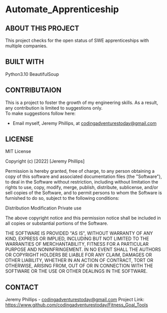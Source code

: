 
# Automate_Apprenticeship

## ABOUT THIS PROJECT 

This project checks for the open status of SWE apprenticeships with multiple companies.  <br>


## BUILT WITH 
Python3.10 
BeautifulSoup 

<!--- ## GET STARTED 

### PREREQUISITES 


### INSTALLION 


## USAGE 
-->

## CONTRIBUTAION 

This is a project to foster the growth of my engineering skills. As a result, any contribution is limited to suggestions only.  <br>
To make suggestions follow here: 
- Email myself, Jeremy Phillips, at codingadventurestoday@gmail.com

## LICENSE 

MIT License

Copyright (c) [2022] [Jeremy Phillips]

Permission is hereby granted, free of charge, to any person obtaining a copy
of this software and associated documentation files (the "Software"), to deal
in the Software without restriction, including without limitation the rights
to use, copy, modify, merge, publish, distribute, sublicense, and/or sell
copies of the Software, and to permit persons to whom the Software is
furnished to do so, subject to the following conditions:

Distribution
Modification
Private use

The above copyright notice and this permission notice shall be included in all
copies or substantial portions of the Software.

THE SOFTWARE IS PROVIDED "AS IS", WITHOUT WARRANTY OF ANY KIND, EXPRESS OR
IMPLIED, INCLUDING BUT NOT LIMITED TO THE WARRANTIES OF MERCHANTABILITY,
FITNESS FOR A PARTICULAR PURPOSE AND NONINFRINGEMENT. IN NO EVENT SHALL THE
AUTHORS OR COPYRIGHT HOLDERS BE LIABLE FOR ANY CLAIM, DAMAGES OR OTHER
LIABILITY, WHETHER IN AN ACTION OF CONTRACT, TORT OR OTHERWISE, ARISING FROM,
OUT OF OR IN CONNECTION WITH THE SOFTWARE OR THE USE OR OTHER DEALINGS IN THE
SOFTWARE.

## CONTACT 

Jeremy Phillips - codingadventurestoday@gmail.com
Project Link: https://www.github.com/codingadventurestoday/Fitness_Goal_Tools
